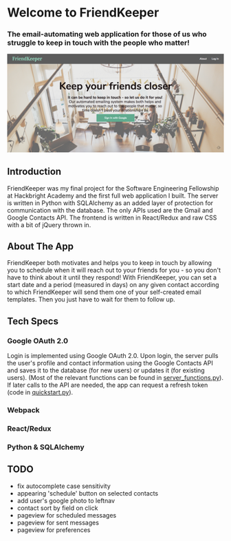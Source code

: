 # Welcome to FriendKeeper
### The email-automating web application for those of us who struggle to keep in touch with the people who matter!

![alt text](https://github.com/sloloris/hb-final-project/blob/scheduleview/static/img/landing_page_readme.png "FriendKeeper landing page.")

## Introduction
FriendKeeper was my final project for the Software Engineering Fellowship at Hackbright Academy and the first full web application I built. The server is written in Python with SQLAlchemy as an added layer of protection for communication with the database. The only APIs used are the Gmail and Google Contacts API. The frontend is written in React/Redux and raw CSS with a bit of jQuery thrown in.

## About The App
FriendKeeper both motivates and helps you to keep in touch by allowing you to schedule when it will reach out to your friends for you - so you don't have to think about it until they respond! With FriendKeeper, you can set a start date and a period (measured in days) on any given contact according to which FriendKeeper will send them one of your self-created email templates. Then you just have to wait for them to follow up.

## Tech Specs

### Google OAuth 2.0
Login is implemented using Google OAuth 2.0. Upon login, the server pulls the user's profile and contact information using the Google Contacts API and saves it to the database (for new users) or updates it (for existing users). (Most of the relevant functions can be found in [server_functions.py](./blob/scheduleview/server_functions.py)). If later calls to the API are needed, the app can request a refresh token (code in [quickstart.py](./blob/scheduleview/quickstart.py)).

### Webpack 

### React/Redux

### Python & SQLAlchemy

## TODO
* fix autocomplete case sensitivity
* appearing 'schedule' button on selected contacts
* add user's google photo to leftnav
* contact sort by field on click
* pageview for scheduled messages
* pageview for sent messages
* pageview for preferences



